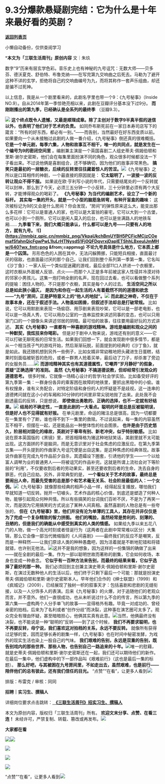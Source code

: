 # 9.3分爆款悬疑剧完结：它为什么是十年来最好看的英剧？

[**返回列表页**](/gzh/三联生活周刊)

小懒自动备份，仅供查阅学习

***本文为「三联生活周刊」原创内容** 文｜朱玖

数字“9”历来有层玄学色彩。音乐史上也有神秘的九号诅咒：无数大师——贝多芬、德沃夏克、舒伯特、布鲁克纳——在写完第九交响曲之后死去。马勒为了避开这种不详的玄学，拒绝将自己的交响曲编号为九，而将其称作一套声乐组曲，却还是骗不过死神。

以上信息，我是从一个剧里看来的，此剧名字里也带一个9：《九号秘事》（Inside
NO.9）。自从2014年第一季惊艳亮相以来，此剧在豆瓣评分基本没下过9分。 **而刚刚播出的第九季，已经确认是全系列的最终季** （豆瓣9.3）。

![](https://mmbiz.qpic.cn/mmbiz_png/c2Sib3Mp7pOOjeNEaiaISXVQYHDV5TtjqibxHPysiafof2rRKuHhrPQQ9PSxOEQnVX48ELu1nNM5hHlwjhpiaOuX1qQ/640?wx_fmt=png&from;=appmsg)
**这个终点既令人遗憾，又最是顺理成章。除了主创对于数字9半真半假的迷信以外，也表明了他们对于艺术的负责。**
如同乔布斯死前在一家日本寿司店写下的箴言：“所有的好东西，都必有一别。”——而告别，当然最好在好东西变质以前。如果要向一个从未接触过此剧的人做一番介绍，《九号秘事》倒还真的很难概括。
**它是一个单元剧，每季六集，人物和故事互不相干，唯一的共同点，就是发生在一个编号为9的密闭空间里**
。编剧兼主演是一个英国喜剧二人组史蒂夫·佩姆伯顿和里斯·谢尔史密斯，他们会在每集里面扮演不同的角色，观众很多时候都没法一下子看出来。不过说他俩是喜剧组合，还不够确切，因为他们的故事非常黑色。
**搞笑只是最初的一层糖衣，后续的反转里往往藏着惊人的苦涩。**![](https://mmbiz.qpic.cn/mmbiz_jpg/VkpaUkchBmUYBH5PCFicMCjzCOemafSfaXnKTczIQDujTxtgO21sRmwd3ZgL7UicCKurdxQK0AmubyEQhYRpP10Q/640?wx_fmt=jpeg&from;=appmsg)《九号秘事》之所以是口耳相传的神剧，一个最直接的原因就是：
**它太聪明了，一波接一波的反转让观众不得不服。**
如果说在欧·亨利写小说的年代，只需要结尾处的一个反转就可以封神，那么到了今天，必须三五分钟一个小反转，三十分钟里必须有两个大反转，才能博得观众的喝彩了。
**《九号秘事》为当代的编剧艺术，设立了一个新的标杆。** **其实每一集的开头，就是一个小型的脑筋急转弯，有种开盲盒的趣味：**
这次被标记为9的又会是什么房间？你会发现，“房间”的弹性原来这么大，能变出那么多花样：它可以是普通人的家，也可以是大富翁的豪宅，它可以大到一个古堡，也可以小到一个厕所，它可以是闲人莫入的后台，也可以是坐满路人的地铁车厢……
**九季看下来，我们大概只能承认，什么都可以是九号——只要有人的地方，就有九号。**
**![](https://mmbiz.qpic.cn/mmbiz_png/VkpaUkchBmUYBH5PCFicMCjzCOemafSfahnQicFgwPwL1IuLrHTNysdS1Fj0QFDqvrxjDapIETShhLBxeulJmMHw/640?wx_fmt=png
&from;=appmsg)** **不论九号具体是什么地方，它本质上都是一个囚笼。**
形形色色的人困在其中，无法闪躲腾挪，只能短兵相接，直面最讨厌的宿敌，也直面最讨厌的那个自己。让我们回到整个系列第一季第一集，它名叫《沙丁鱼》：一家人玩一个类似捉迷藏的游戏，最后全部11口人挤进一个衣橱里，这时衣橱从外面被人反锁、点火——而那个人正是多年前被这家人性侵并冷漠对待的邻家小男孩儿。这集一炮打响全剧的名声，现在回过去看，也可以看做整个系列的提喻：困住人物的，不只是那个衣橱，其实是每个人的过去。
**生活空间之所以总是如此狭小逼仄，**
**是因为和你在一起生活的人有着截然不同的道德和欲念——“九号”房间，正是萨特意义上的“他人的地狱”。**![](https://mmbiz.qpic.cn/mmbiz_png/VkpaUkchBmUYBH5PCFicMCjzCOemafSfaoNqZZPbp087GsEXUEfa3lPYlujAT7LTepBg1px2JJ88Y7qGEePaianw/640?wx_fmt=png&from;=appmsg)
**而此剧之神奇，不仅在于故事本身，还在于叙述手法。人物虽如困兽，但叙述手法却总是打破常规。**
比如说，它可以用默剧来表现一场偷窃、用莎剧来表现吵架，它可以是一部老电影，也可以是一场真人秀，它可以用办公室的一连串监控来讲述同事的变态，也可以只用家门口的一个摄像头来讲述邻居的阴暗。最可怕的故事，往往要用最好玩的方式讲述。
**其实《九号秘事》一直都有一种喜剧的游戏精神。游戏是编剧和观众之间的一种默契，我炫技来你喝彩。**
但是对于剧中人物来说，游戏还有别的意义——它可以打破无聊死板的日常生活。如果我们回想一下，就会发现剧中很多情节，都是从一个相当孩子气的游戏开始，然后渐渐玩脱，前面提到的经典的《沙丁鱼》，就是如此。我还随机想到另外一些例子，比如女婿非常幼稚地把头藏进生日蛋糕，结果时刻面临被斩首的危险，或者一群男人抢着买单，最后动了刀子，却杀害了旁边的女服务员……![](https://mmbiz.qpic.cn/mmbiz_png/c2Sib3Mp7pOOjeNEaiaISXVQYHDV5TtjqibVgl6UHn4B6aiaQicGVHbHGZM8v1h4FYQAcJ7HE6PFyDaHlVbcttPIpBA/640?wx_fmt=png&from;=appmsg)
**而游戏精神其实也有其道德属性，它嘲弄“岁月静好”的假象，质疑“正确选择”的准则。** **虽然《九号秘事》不搞道德说教，但却经常引发观众的道德思考。**
很多时候，它就像一场精心设计的哲学/社会学实验。比如备受好评的第九季第一集：一群身份各异的乘客困在故障的地铁里，要抓出黑暗中的小偷。谁有权搜身，谁有义务配合，对特定阶级和身份的人的怀疑是不是歧视，这一连串的道德拷问就在这小小的车厢和30分钟的时间里非常尖锐地抛了出来。此处我不会剧透最后的反转，只是想说，
**即使做出勇敢的、正确的选择，也不一定就有好结果。**![](https://mmbiz.qpic.cn/mmbiz_gif/VkpaUkchBmUYBH5PCFicMCjzCOemafSfaAX28qv7xpXJEpJXtsfLG95XZjLoxEQkfcukmJDib8ZvX5kAAeYZ5icxg/640?wx_fmt=gif&from;=appmsg)
**结局的不确定性，一直是此剧的一大看点。聪明的坏蛋总是反被聪明误，但是好人也不见得就有好报。**
在单元剧里，命运的赌注总是很高，因为一切都要在一集里有个了断，谁也得不到下一集里的救赎。不过说起来，每一集的内容虽然互不相干，但摆在一起，还是能品出一种整体性的社会图景。
**也许是由于历史悠久，阶层相对固化的缘故，英剧对于尊卑有别、新老冲突，似乎特别敏感。**
比如说在原本英国版的《黑镜》里，把首相降格为猪这种地狱笑话，美剧里就不太可能出现。这方面拼的不是脑洞，而是无意识里对于社会焦虑的应激反应。在第九季第五集——开头提到的作曲家九号诅咒便是出自这集，是这种焦虑的经典体现。故事说作曲家在完成九号作品前夕自杀，其遗孀设下圈套，引诱他的学生——一个以给富人调琴为业的普通男人——将被诅咒的作品补完。这就是所谓上流社会对下等阶层的“利用”，不仅要收割后者的劳动果实，甚至还要收割后者的生命，洗去自身的罪恶，代自己应劫。另外，非常典型的是，
**一个看似关于艺术的故事，最终总是要闹出人命，而最先受害的总是那个和艺术毫无关系、社会阶层最低的人：一个女佣。**![](https://mmbiz.qpic.cn/mmbiz_jpg/VkpaUkchBmUYBH5PCFicMCjzCOemafSfaH8nMOKVEH0VJrlO3o7VlJEGmCJFTVxL0b0hLtibrTJcicaH9AVjxeVVg/640?wx_fmt=jpeg&from;=appmsg)《九号秘事》就像那些经典的相声小品一样，经得起反复播放，哪怕我们早就知道一切反转。抛开一切噱头，艺术作品的核心价值，到底还是塑造了何种人物，能够引起观众何种共情。所以有些搞笑的台词我们百听不厌，不是为了再笑一次，而是因为它用搞笑的方式说出了某种人间真相。虽然喜剧的人物总是有一些夸张的，
**但在《九号秘事》里，他们并没有沦为单薄的工具人，其存在并非仅仅是为了完成一个复杂精致的智力拼图。**
**他们的嘴脸，虽然经常是势利的、刻薄的、丑陋的，但是我们的确能从中感受到真实的人类的情感。**
如果给九季以来五花八门的人物，做一个高光时刻或者怪诞行为（这两者在此剧中常常难以区分）大集锦，那么它会像一部当代微缩版的《人间喜剧》——最终我们的反应不是嘲笑，反而是一种释然——让我们原谅人类的种种愚蠢吧，因为活着就是不断地犯错和将错就错，也许别无他法。![](https://mmbiz.qpic.cn/mmbiz_gif/VkpaUkchBmUYBH5PCFicMCjzCOemafSfaRiaUMnx8ML4PRwDeKmFGbdjO8xAKw2AicKU5UNCtcb8tJyPOTiba6RNBA/640?wx_fmt=gif&from;=appmsg)这并不是我的想象，因为这样的一份集锦的确做了出来——就在全剧的最后一集。作为一部以聪明世故而著称的剧集，它会如何收场，本身也变成一种悬念。
**它似乎有一百种方法来告别，而最终的结果来看，它似乎选择了最好的那一种。**
我们必须回到主创兼主演史蒂夫·佩姆伯顿和里斯·谢尔史密斯，在演过无数种他人的生活以后，他们终于只剩下最后一个可能：那就是扮演史蒂夫·佩姆伯顿和里斯·谢尔史密斯本人。早年他们合作的《绅士联盟》（1999）和《疯城记》（2009），已经展现了独树一帜的叙事天才：包括喜剧和悲剧的无缝衔接，以及一人分饰多人的表演。后来《九号秘事》的火爆，对于追随他们的老观众而言，并不意外。他们一直很成功，也从未听说过什么不合的传言，所以第九季的第六集——虚构两个人分手单飞的故事——显得格外有趣。毕竟一对成功的、曾经亲密的拍档，后来为了名利或者“创作分歧”而决裂，这种事在演艺圈可太多了。观众完全有理由怀疑，甚至暗暗担心，他俩其实真有此意。![](https://mmbiz.qpic.cn/mmbiz_png/VkpaUkchBmUYBH5PCFicMCjzCOemafSfan3zytVJKCNlr5x6kjbibTumqGeTd1If4ePIglROcRn6ic2PSpNwVibdKA/640?wx_fmt=png&from;=appmsg)当然，他俩最终没有决裂，也不能说是一种“聪明的”反转——到了这个时候，
**我们不再要求聪明，也不再要反转，毋宁说，我们喜欢这对拍档的关系，永远不要反转。**
就像所有获得过足够的爱，因而足够长寿的剧集一样，《九号秘事》也在时间中秘密发酵，为戏外的现实生活也染上一股自己的气味。
**我们艰难的告别，永远是双重的告别，既告别戏内的那些世界、那些人物，也告别自己一路追来的十年。**![](https://mmbiz.qpic.cn/mmbiz_png/c2Sib3Mp7pOOjeNEaiaISXVQYHDV5TtjqibhyjsuXYbVXxatuKiaMI21qqT6TkpkYBb9d3s8FialxJg0oFv5eO5jiaVQ/640?wx_fmt=png&from;=appmsg)唯一的慰藉，就是史蒂夫·佩姆伯顿和里斯·谢尔史密斯还在一起，我们还可以期待他们的新作。在最后一集中，他们虚构中的下一部作品叫《艰难前行》（这也是最后一集的标题）。
**那么好吧，与其被困在九号房间里，不如走出去，虽然艰难，也是前行——陪伴他们的总有彼此，还有我们信任的目光。**
“点赞”“在看”，让更多人看到![](https://mmbiz.qpic.cn/mmbiz_gif/c2Sib3Mp7pON9hkSZwdTibRHNZSMPyiapUCHJwlyoZVBC3SfmPmF0VKjkm3NiaToQloHFJ6icyicqZnqgXp6pSQJt5gg/640?wx_fmt=gif&from;=appmsg&wxfrom;=5&wx;_lazy=1&tp;=wxpic)  
  
  
  
  
  

排版：布雷克 / 审核：同同

  
 **招聘｜实习生、撰稿人**  

详细岗位要求点击跳转：[
**《三联生活周刊》招实习生、撰稿人**](http://mp.weixin.qq.com/s?__biz=MTc5MTU3NTYyMQ==&mid=2651136871&idx=3&sn=f1c0777fe9d31881e5dfca68ebc2937f&chksm=5907324d6e70bb5b3546dfe1c7b31b5fe05664bebbf36356ba9a1a352e0678444cad62875ad4&scene=21#wechat_redirect)

本文为原创内容，版权归「三联生活周刊」所有。 **欢迎文末分享、点赞、在看三连！**
未经许可，严禁复制、转载、篡改或再发布。![](https://mmbiz.qpic.cn/sz_mmbiz_png/Gg7Qtoh7Aic9ZTmAdCc80b4nD7xicgPt863QWU7oNswDx19XrjfTtSl8QwatY2EEZGuNd1WRRiapDZjcDhTnNYmBg/640?wx_fmt=other&wxfrom;=5&wx;_lazy=1&wx;_co=1&retryload;=1&tp;=webp)

 **大家都在看**

  
[![](https://mmbiz.qpic.cn/mmbiz_jpg/c2Sib3Mp7pOM8tTFO81dH97W7iaEJVVx6PJjsZBu8xdoicR6ePWEUFaIZTrpn2W2GIBXrria7ptXkOSdS1frr1DcIQ/640?wx_fmt=other&from;=appmsg&wxfrom;=5&wx;_lazy=1&wx;_co=1&tp;=webp)](http://mp.weixin.qq.com/s?__biz=MTc5MTU3NTYyMQ==&mid=2651391206&idx=1&sn=49f6ac33eeaa30f436ef73bad54cccd2&chksm=590b15cc6e7c9cda12137ac5d693fc63fb5e97a2126565b136e22b9cdb237b84a2450e692e71&scene=21#wechat_redirect)[![](https://mmbiz.qpic.cn/mmbiz_png/c2Sib3Mp7pOODFErF3uHNzwKnqBm1S6F4vAWQ70AKmTxXnwialQs7hxpeAdFJhI0YbbFch9WAeTUzlSfv8J6fFgg/640?wx_fmt=other&from;=appmsg&wxfrom;=5&wx;_lazy=1&wx;_co=1&tp;=webp)](http://mp.weixin.qq.com/s?__biz=MTc5MTU3NTYyMQ==&mid=2651393633&idx=1&sn=91a2b29f5a3ff7067671f05c054a4477&chksm=590b1f4b6e7c965d953bbcda007417469112a5b1b969040ceb2951eca704fef7668e0595ac41&scene=21#wechat_redirect)

[![](https://mmbiz.qpic.cn/mmbiz_jpg/c2Sib3Mp7pOOjeNEaiaISXVQYHDV5Ttjqibrh2748ib4lwCmtC1YF2hYsVwbdBicSglgvW6ibAb6Jy8TMoaWZGtOARxA/640?wx_fmt=jpeg&from;=appmsg)](http://mp.weixin.qq.com/s?__biz=MTc5MTU3NTYyMQ==&mid=2651396106&idx=1&sn=c5f60786c1b6541f158371fb216b9c12&chksm=590b09206e7c80367e4c389e29ba21ba4a28e8aafb7f764baf15187f4a6bb9a727b86a89601e&scene=21#wechat_redirect)

  

![](https://mmbiz.qpic.cn/sz_mmbiz_png/Gg7Qtoh7Aic9ZTmAdCc80b4nD7xicgPt86k1kgpU51hWCHjV92ryhVW35PLCvLhxLw9XDhXjgeDyZhHSx5EbRcfg/640?wx_fmt=other&wxfrom;=5&wx;_lazy=1&wx;_co=1&retryload;=1&tp;=webp)

  

[![](https://mmbiz.qpic.cn/mmbiz_jpg/c2Sib3Mp7pOOjeNEaiaISXVQYHDV5Ttjqib9hwibgosEW02odMDJFibTUiaoyibM18amYt9ftRjj6WAwCT9etI1DDkA1g/640?wx_fmt=jpeg&from;=appmsg)]()

  
  
“点赞”“在看”，让更多人看到![](https://mmbiz.qpic.cn/mmbiz_gif/c2Sib3Mp7pON9hkSZwdTibRHNZSMPyiapUCHJwlyoZVBC3SfmPmF0VKjkm3NiaToQloHFJ6icyicqZnqgXp6pSQJt5gg/640?wx_fmt=gif&from;=appmsg&wxfrom;=5&wx;_lazy=1&tp;=webp)

